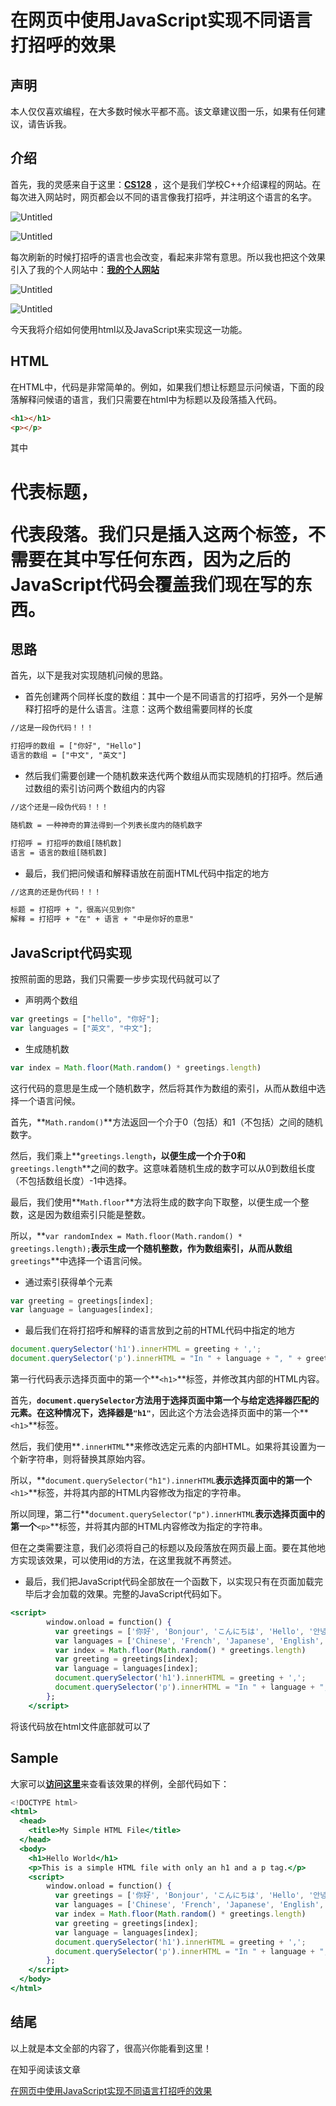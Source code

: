 # 在网页中使用JavaScript实现不同语言打招呼的效果

## 声明

本人仅仅喜欢编程，在大多数时候水平都不高。该文章建议图一乐，如果有任何建议，请告诉我。

## 介绍

首先，我的灵感来自于这里：[**CS128**](https://cs128.org) ，这个是我们学校C++介绍课程的网站。在每次进入网站时，网页都会以不同的语言像我打招呼，并注明这个语言的名字。

![Untitled](../English%20cca26a332a7d4afe941bbcf116c60ade/Using%20JavaScript%20to%20implement%20greeting%20effects%20in%20%20580a630c0f4d47c7ac50e3165f24943c/Untitled.png)

![Untitled](../English%20cca26a332a7d4afe941bbcf116c60ade/Using%20JavaScript%20to%20implement%20greeting%20effects%20in%20%20580a630c0f4d47c7ac50e3165f24943c/Untitled%201.png)

每次刷新的时候打招呼的语言也会改变，看起来非常有意思。所以我也把这个效果引入了我的个人网站中：[**我的个人网站**](https://www.haozheli.com)

![Untitled](../English%20cca26a332a7d4afe941bbcf116c60ade/Using%20JavaScript%20to%20implement%20greeting%20effects%20in%20%20580a630c0f4d47c7ac50e3165f24943c/Untitled%202.png)

![Untitled](../English%20cca26a332a7d4afe941bbcf116c60ade/Using%20JavaScript%20to%20implement%20greeting%20effects%20in%20%20580a630c0f4d47c7ac50e3165f24943c/Untitled%203.png)

今天我将介绍如何使用html以及JavaScript来实现这一功能。

## HTML

在HTML中，代码是非常简单的。例如，如果我们想让标题显示问候语，下面的段落解释问候语的语言，我们只需要在html中为标题以及段落插入代码。

```html
<h1></h1>
<p></p>
```

其中<h1>代表标题，<p>代表段落。我们只是插入这两个标签，不需要在其中写任何东西，因为之后的JavaScript代码会覆盖我们现在写的东西。

## 思路

首先，以下是我对实现随机问候的思路。

- 首先创建两个同样长度的数组：其中一个是不同语言的打招呼，另外一个是解释打招呼的是什么语言。注意：这两个数组需要同样的长度

```html
//这是一段伪代码！！！

打招呼的数组 = ["你好", "Hello"]
语言的数组 = ["中文", "英文"]
```

- 然后我们需要创建一个随机数来迭代两个数组从而实现随机的打招呼。然后通过数组的索引访问两个数组内的内容

```html
//这个还是一段伪代码！！！

随机数 = 一种神奇的算法得到一个列表长度内的随机数字

打招呼 = 打招呼的数组[随机数]
语言 = 语言的数组[随机数]
```

- 最后，我们把问候语和解释语放在前面HTML代码中指定的地方

```html
//这真的还是伪代码！！！

标题 = 打招呼 + "，很高兴见到你"
解释 = 打招呼 + "在" + 语言 + "中是你好的意思"
```

## JavaScript代码实现

按照前面的思路，我们只需要一步步实现代码就可以了

- 声明两个数组

```jsx
var greetings = ["hello", "你好"];
var languages = ["英文", "中文"];
```

- 生成随机数

```jsx
var index = Math.floor(Math.random() * greetings.length)
```

这行代码的意思是生成一个随机数字，然后将其作为数组的索引，从而从数组中选择一个语言问候。

首先，**`Math.random()`**方法返回一个介于0（包括）和1（不包括）之间的随机数字。

然后，我们乘上**`greetings.length`**，以便生成一个介于0和**`greetings.length`**之间的数字。这意味着随机生成的数字可以从0到数组长度（不包括数组长度）-1中选择。

最后，我们使用**`Math.floor`**方法将生成的数字向下取整，以便生成一个整数，这是因为数组索引只能是整数。

所以，**`var randomIndex = Math.floor(Math.random() * greetings.length);`**表示生成一个随机整数，作为数组索引，从而从数组**`greetings`**中选择一个语言问候。

- 通过索引获得单个元素

```jsx
var greeting = greetings[index];
var language = languages[index];
```

- 最后我们在将打招呼和解释的语言放到之前的HTML代码中指定的地方

```jsx
document.querySelector('h1').innerHTML = greeting + ',';
document.querySelector('p').innerHTML = "In " + language + ", " + greeting + " means hello!";
```

第一行代码表示选择页面中的第一个**`<h1>`**标签，并修改其内部的HTML内容。

首先，**`document.querySelector`**方法用于选择页面中第一个与给定选择器匹配的元素。在这种情况下，选择器是**`"h1"`**，因此这个方法会选择页面中的第一个**`<h1>`**标签。

然后，我们使用**`.innerHTML`**来修改选定元素的内部HTML。如果将其设置为一个新字符串，则将替换其原始内容。

所以，**`document.querySelector("h1").innerHTML`**表示选择页面中的第一个**`<h1>`**标签，并将其内部的HTML内容修改为指定的字符串。

所以同理，第二行**`document.querySelector("p").innerHTML`**表示选择页面中的第一个**`<p>`**标签，并将其内部的HTML内容修改为指定的字符串。

但在之类需要注意，我们必须将自己的标题以及段落放在网页最上面。要在其他地方实现该效果，可以使用id的方法，在这里我就不再赘述。

- 最后，我们把JavaScript代码全部放在一个函数下，以实现只有在页面加载完毕后才会加载的效果。完整的JavaScript代码如下。

```jsx
<script>
        window.onload = function() {
          var greetings = ['你好', 'Bonjour', 'こんにちは', 'Hello', '안녕하세요', 'Здравствуйте', 'Aloha', 'Hallo', 'chào', 'Ciao', 'Hola'];
          var languages = ['Chinese', 'French', 'Japanese', 'English', 'Korean', 'Russian', 'Hawaiian', 'German', 'Vietnamese', 'Italian', 'Spanish']
          var index = Math.floor(Math.random() * greetings.length)
          var greeting = greetings[index];
          var language = languages[index];
          document.querySelector('h1').innerHTML = greeting + ',';
          document.querySelector('p').innerHTML = "In " + language + ", " + greeting + " means hello!";
        };
    </script>
```

将该代码放在html文件底部就可以了

## Sample

大家可以[**访问这里**](https://www.haozheli.com/blogs/greetingsSample.html)来查看该效果的样例，全部代码如下：

```jsx
<!DOCTYPE html>
<html>
  <head>
    <title>My Simple HTML File</title>
  </head>
  <body>
    <h1>Hello World</h1>
    <p>This is a simple HTML file with only an h1 and a p tag.</p>
    <script>
        window.onload = function() {
          var greetings = ['你好', 'Bonjour', 'こんにちは', 'Hello', '안녕하세요', 'Здравствуйте', 'Aloha', 'Hallo', 'chào', 'Ciao', 'Hola'];
          var languages = ['Chinese', 'French', 'Japanese', 'English', 'Korean', 'Russian', 'Hawaiian', 'German', 'Vietnamese', 'Italian', 'Spanish']
          var index = Math.floor(Math.random() * greetings.length)
          var greeting = greetings[index];
          var language = languages[index];
          document.querySelector('h1').innerHTML = greeting + ',';
          document.querySelector('p').innerHTML = "In " + language + ", " + greeting + " means hello!";
        };
    </script>
  </body>
</html>
```

## 结尾

以上就是本文全部的内容了，很高兴你能看到这里！

在知乎阅读该文章

[在网页中使用JavaScript实现不同语言打招呼的效果](https://zhuanlan.zhihu.com/p/604068472)